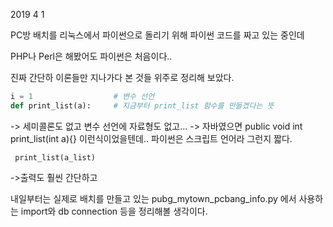 2019 4 1

PC방 배치를 리눅스에서 파이썬으로 돌리기 위해 파이썬 코드를 짜고 있는 중인데

PHP나 Perl은 해봤어도 파이썬은 처음이다..


진짜 간단하 이론들만 지나가다 본 것들 위주로 정리해 보았다.


```python
i = 1                  # 변수 선언
def print_list(a):     # 지금부터 print_list 함수를 만들겠다는 뜻
```
-> 세미콜론도 없고 변수 선언에 자료형도 없고...
-> 자바였으면 public void int print_list(int a){} 이런식이었을텐데.. 파이썬은 스크립트 언어라 그런지 짧다.


```pyhton
 print_list(a_list)
```
->출력도 훨씬 간단하고



내일부터는 실제로 배치를 만들고 있는 pubg_mytown_pcbang_info.py 에서 사용하는
import와 db connection 등을 정리해볼 생각이다.

